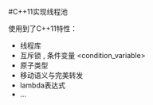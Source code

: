 #C++11实现线程池

使用到了C++11特性：
- <thread> 线程库
- 互斥锁 <mutex>, 条件变量 <condition_variable>
- 原子类型 <atomic>
- 移动语义与完美转发
- lambda表达式
- ...
